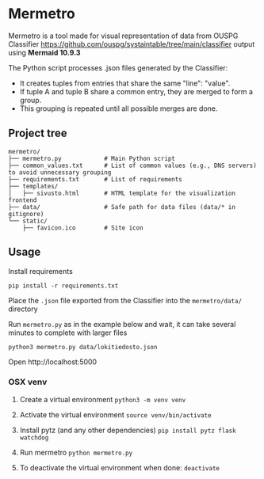 # Mermetro

Mermetro is a tool made for visual representation of data from OUSPG Classifier https://github.com/ouspg/systaintable/tree/main/classifier output using **Mermaid 10.9.3**

The Python script processes .json files generated by the Classifier:
* It creates tuples from entries that share the same "line": "value".
* If tuple A and tuple B share a common entry, they are merged to form a group.
* This grouping is repeated until all possible merges are done.


## Project tree

```
mermetro/
├── mermetro.py            # Main Python script
├── common_values.txt      # List of common values (e.g., DNS servers) to avoid unnecessary grouping
├── requirements.txt       # List of requirements
├── templates/
│   ├── sivusto.html       # HTML template for the visualization frontend
├── data/                  # Safe path for data files (data/* in gitignore)
└── static/
    ├── favicon.ico        # Site icon

```

## Usage

Install requirements

```console
pip install -r requirements.txt
```

 Place the `.json` file exported from the Classifier into the `mermetro/data/` directory

Run `mermetro.py` as in the example below and wait, it can take several minutes to complete with larger files

```console
python3 mermetro.py data/lokitiedosto.json
```

Open http://localhost:5000

### OSX venv

1. Create a virtual environment
```python3 -m venv venv```

2. Activate the virtual environment
```source venv/bin/activate```

3. Install pytz (and any other dependencies)
```pip install pytz flask watchdog```

4. Run mermetro
```python mermetro.py```

5. To deactivate the virtual environment when done:
```deactivate```